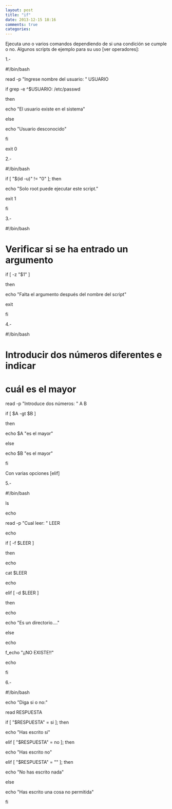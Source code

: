 ```yaml
---
layout: post
title: "if"
date: 2013-12-15 18:16
comments: true
categories: 
---
```

Ejecuta uno o varios comandos dependiendo de si una condición se cumple o no. Algunos scripts de ejemplo para su uso [ver operadores]:

1.-

#!/bin/bash

read -p "Ingrese nombre del usuario: " USUARIO

if grep -e ^$USUARIO: /etc/passwd

then

echo "El usuario existe en el sistema"

else

echo "Usuario desconocido"

fi

exit 0

2.-

#!/bin/bash

if [ "$(id -u)" != "0" ]; then

echo "Solo root puede ejecutar este script."

exit 1

fi

3.-

#!/bin/bash

# Verificar si se ha entrado un argumento

if [ -z "$1" ]

then

echo "Falta el argumento después del nombre del script"

exit

fi

4.-

#!/bin/bash

# Introducir dos números diferentes e indicar

# cuál es el mayor

read -p "Introduce dos números: " A B

if [ $A -gt $B ]

then

echo $A "es el mayor"

else

echo $B "es el mayor"

fi

Con varias opciones [elif]

5.-

#!/bin/bash

ls

echo

read -p "Cual leer: " LEER

echo

if [ -f $LEER ]

then

echo

cat $LEER

echo

elif [ -d $LEER ]

then

echo

echo "Es un directorio...."

else

echo

f_echo "¡¡NO EXISTE!!"

echo

fi

6.-

#!/bin/bash

echo "Diga si o no:"

read RESPUESTA

if  [ "$RESPUESTA" = si ]; then

echo "Has escrito si"

elif [ "$RESPUESTA" = no ]; then

echo "Has escrito no"

elif [ "$RESPUESTA" = "" ]; then

echo "No has escrito nada"

else

echo "Has escrito una cosa no permitida"

fi

